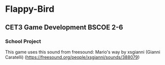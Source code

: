 # Flappy-Bird


## CET3 Game Development BSCOE 2-6


### School Project

This game uses this sound from freesound:
Mario's way by xsgianni (Gianni Caratelli) (https://freesound.org/people/xsgianni/sounds/388079)